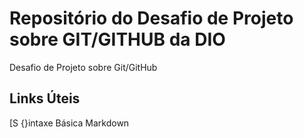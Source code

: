 #  Repositório  do Desafio  de Projeto  sobre GIT/GITHUB  da DIO
Desafio de Projeto sobre Git/GitHub
## Links Úteis
[S {}intaxe Básica Markdown

